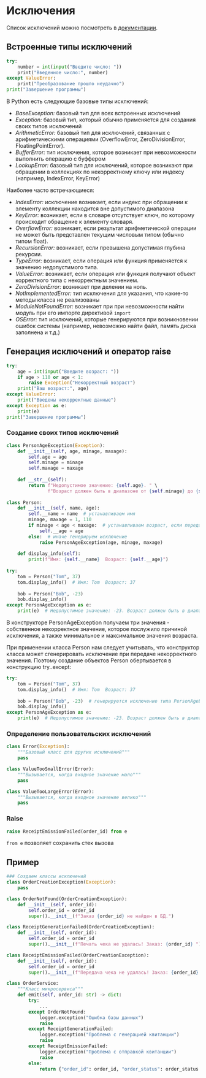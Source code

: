 # Исключения

Cписок исключений можно посмотреть в [документации](https://docs.python.org/3/library/exceptions.html).
## Встроенные типы исключений

```python
try:
    number = int(input("Введите число: "))
    print("Введенное число:", number)
except ValueError:
    print("Преобразование прошло неудачно")
print("Завершение программы")
```

В Python есть следующие базовые типы исключений:
- *BaseException:* базовый тип для всех встроенных исключений
- *Exception:* базовый тип, который обычно применяется для создания своих типов исключений
- *ArithmeticError:* базовый тип для исключений, связанных с арифметическими операциями (OverflowError, ZeroDivisionError, FloatingPointError).
- *BufferError:* тип исключения, которое возникает при невозможности выполнить операцию с буффером
- *LookupError:* базовый тип для исключений, которое возникают при обращении в коллекциях по некорректному ключу или индексу (например, IndexError, KeyError)

Наиболее часто встречающиеся:
- *IndexError:* исключение возникает, если индекс при обращении к элементу коллекции находится вне допустимого диапазона
- *KeyError:* возникает, если в словаре отсутствует ключ, по которому происходит обращение к элементу словаря.
- *OverflowError:* возникает, если результат арифметической операции не может быть представлен текущим числовым типом (обычно типом float).
- *RecursionError:* возникает, если превышена допустимая глубина рекурсии.
- *TypeError:* возникает, если операция или функция применяется к значению недопустимого типа.
- *ValueError:* возникает, если операция или функция получают объект корректного типа с некорректным значением.
- *ZeroDivisionError:* возникает при делении на ноль.
- *NotImplementedError:* тип исключения для указания, что какие-то методы класса не реализованы
- *ModuleNotFoundError:* возникает при при невозможности найти модуль при его импорте директивой `import`
- *OSError:* тип исключений, которые генерируются при возникновении ошибок системы (например, невозможно найти файл, память диска заполнена и т.д.)

## Генерация исключений и оператор raise

```python
try:  
    age = int(input("Введите возраст: "))  
    if age > 110 or age < 1:  
        raise Exception("Некорректный возраст")  
    print("Ваш возраст:", age)  
except ValueError:  
    print("Введены некорректные данные")  
except Exception as e:  
    print(e)  
print("Завершение программы")
```

### Создание своих типов исключений

```python
class PersonAgeException(Exception):  
    def __init__(self, age, minage, maxage):  
        self.age = age  
        self.minage = minage  
        self.maxage = maxage  
  
    def __str__(self):  
        return f"Недопустимое значение: {self.age}. " \  
               f"Возраст должен быть в диапазоне от {self.minage} до {self.maxage}"  
  
class Person:  
    def __init__(self, name, age):  
        self.__name = name  # устанавливаем имя  
        minage, maxage = 1, 110  
        if minage < age < maxage:  # устанавливаем возраст, если передано корректное значение  
            self.__age = age  
        else:  # иначе генерируем исключение  
            raise PersonAgeException(age, minage, maxage)  
  
    def display_info(self):  
        print(f"Имя: {self.__name}  Возраст: {self.__age}")  
  
try:  
    tom = Person("Tom", 37)  
    tom.display_info()  # Имя: Tom  Возраст: 37  
  
    bob = Person("Bob", -23)  
    bob.display_info()  
except PersonAgeException as e:  
    print(e)  # Недопустимое значение: -23. Возраст должен быть в диапазоне от 1 до 110
```

В конструкторе PersonAgeException получаем три значения - собственное некорректное значение, которое послужило причиной исключения, а также минимальное и максимальное значения возраста.

При применении класса Person нам следует учитывать, что конструктор класса может сгенерировать исключение при передаче некорректного значения. Поэтому создание объектов Person обертывается в конструкцию try..except:

```python
try:  
    tom = Person("Tom", 37)  
    tom.display_info()  # Имя: Tom  Возраст: 37  
  
    bob = Person("Bob", -23)  # генерируется исключение типа PersonAgeException  
    bob.display_info()  
except PersonAgeException as e:  
    print(e)  # Недопустимое значение: -23. Возраст должен быть в диапазоне от 1 до 110
```

### Определение пользовательских исключений

```python
class Error(Exception):
    """Базовый класс для других исключений"""
    pass

class ValueTooSmallError(Error):
    """Вызывается, когда входное значение мало"""
    pass

class ValueTooLargeError(Error):
    """Вызывается, когда входное значение велико"""
    pass
```


### Raise

```python
raise ReceiptEmissionFailed(order_id) from e
```

`from e` позволяет сохранить стек вызова


## Пример

```python
### Создаем классы исключений
class OrderCreationException(Exception):
    pass

class OrderNotFound(OrderCreationException):
    def __init__(self, order_id):
        self.order_id = order_id
        super().__init__(f"Заказ {order_id} не найден в БД.")

class ReceiptGenerationFailed(OrderCreationException):
    def __init__(self, order_id):
        self.order_id = order_id
        super().__init__(f"Печать чека не удалась! Заказ: {order_id} ")

class ReceiptEmissionFailed(OrderCreationException):
    def __init__(self, order_id):
        self.order_id = order_id
        super().__init__(f"Передача чека не удалась! Заказ: {order_id} ")

class OrderService:
    """Класс микросервиса"""
    def emit(self, order_id: str) -> dict:
        try:
            ...
        except OrderNotFound:
            logger.exception("Ошибка базы данных")
            raise
        except ReceiptGenerationFailed:
            logger.exception("Проблема с генерацией квитанции")
            raise
        except ReceiptEmissionFailed:
            logger.exception("Проблема с отправкой квитанции")
            raise
        else:
            return {"order_id": order_id, "order_status": order_status.value}
```